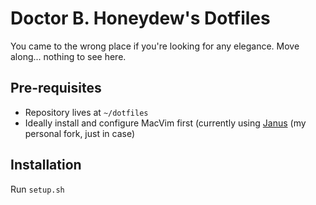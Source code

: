 # Doctor B. Honeydew's Dotfiles

You came to the wrong place if you're looking for any elegance. Move along... nothing to see here.

## Pre-requisites

* Repository lives at `~/dotfiles`
* Ideally install and configure MacVim first (currently using [Janus](https://github.com/doctorbh/janus) (my personal fork, just in case)

## Installation

Run `setup.sh` 
